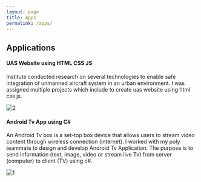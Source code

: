 ```yaml
---
layout: page
title: Apps
permalink: /apps/
---
```


## Applications

#### UAS Website using HTML CSS JS
Institute conducted research on several technologies to enable safe integration of unmanned aircraft system in an urban environment. I was assigned multiple projects which include to create uas website using html css js.

![2](https://github.com/cshiyun/cshiyun.github.io/assets/48885389/4f61b701-0f0d-4878-b18e-0e09bf67283f)
<br />

#### Android Tv App using C#
An Android Tv box is a set-top box device that allows users to stream video content through wireless connection (internet). I worked with my poly teammate to design and develop Android Tv Application. The purpose is to send information (text, image, video or stream live Tv) from server (computer) to client (TV) using c#.

![1](https://github.com/cshiyun/cshiyun.github.io/assets/48885389/02eb74bc-1dd9-44cb-bfa7-632f8be581ee)
<br />
